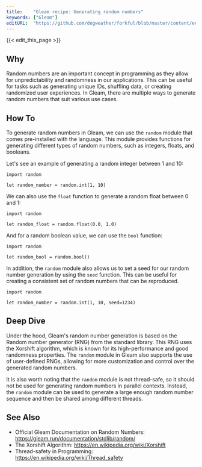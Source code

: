 ```yaml
---
title:    "Gleam recipe: Generating random numbers"
keywords: ["Gleam"]
editURL:  "https://github.com/dogweather/forkful/blob/master/content/en/gleam/generating-random-numbers.md"
---
```


{{< edit_this_page >}}

## Why

Random numbers are an important concept in programming as they allow for unpredictability and randomness in our applications. This can be useful for tasks such as generating unique IDs, shuffling data, or creating randomized user experiences. In Gleam, there are multiple ways to generate random numbers that suit various use cases.

## How To

To generate random numbers in Gleam, we can use the `random` module that comes pre-installed with the language. This module provides functions for generating different types of random numbers, such as integers, floats, and booleans.

Let's see an example of generating a random integer between 1 and 10:

```Gleam
import random

let random_number = random.int(1, 10)
```

We can also use the `float` function to generate a random float between 0 and 1:

```Gleam
import random

let random_float = random.float(0.0, 1.0)
```

And for a random boolean value, we can use the `bool` function:

```Gleam
import random

let random_bool = random.bool()
```

In addition, the `random` module also allows us to set a seed for our random number generation by using the `seed` function. This can be useful for creating a consistent set of random numbers that can be reproduced.

```Gleam
import random

let random_number = random.int(1, 10, seed=1234)
```

## Deep Dive

Under the hood, Gleam's random number generation is based on the Random number generator (RNG) from the standard library. This RNG uses the Xorshift algorithm, which is known for its high-performance and good randomness properties. The `random` module in Gleam also supports the use of user-defined RNGs, allowing for more customization and control over the generated random numbers.

It is also worth noting that the `random` module is not thread-safe, so it should not be used for generating random numbers in parallel contexts. Instead, the `random` module can be used to generate a large enough random number sequence and then be shared among different threads.

## See Also

- Official Gleam Documentation on Random Numbers: https://gleam.run/documentation/stdlib/random/
- The Xorshift Algorithm: https://en.wikipedia.org/wiki/Xorshift
- Thread-safety in Programming: https://en.wikipedia.org/wiki/Thread_safety